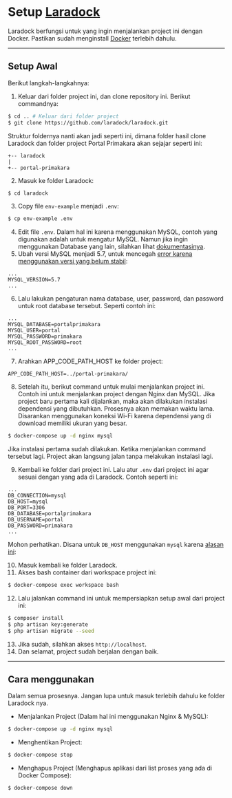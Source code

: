 # Setup [Laradock](http://laradock.io)
Laradock berfungsi untuk yang ingin menjalankan project ini dengan Docker. Pastikan sudah menginstall [Docker](https://docs.docker.com/install/) terlebih dahulu.

---

## Setup Awal
Berikut langkah-langkahnya:

1. Keluar dari folder project ini, dan clone repository ini. Berikut commandnya:
```sh
$ cd .. # Keluar dari folder project
$ git clone https://github.com/laradock/laradock.git
```
Struktur foldernya nanti akan jadi seperti ini, dimana folder hasil clone Laradock dan folder project Portal Primakara akan sejajar seperti ini:
```
+-- laradock
|
+-- portal-primakara
```
2. Masuk ke folder Laradock:
```sh
$ cd laradock
```
3. Copy file `env-example` menjadi `.env`:
```sh
$ cp env-example .env
```
4. Edit file `.env`. Dalam hal ini karena menggunakan MySQL, contoh yang digunakan adalah untuk mengatur MySQL. Namun jika ingin menggunakan Database yang lain, silahkan lihat [dokumentasinya](http://laradock.io).
5. Ubah versi MySQL menjadi 5.7, untuk mencegah [error karena menggunakan versi yang belum stabil](https://github.com/laradock/laradock/issues/1392#issuecomment-368320353):
```
...
MYSQL_VERSION=5.7
...
```
6. Lalu lakukan pengaturan nama database, user, password, dan password untuk root database tersebut. Seperti contoh ini:
```
...
MYSQL_DATABASE=portalprimakara
MYSQL_USER=portal
MYSQL_PASSWORD=primakara
MYSQL_ROOT_PASSWORD=root
...
```
7. Arahkan APP_CODE_PATH_HOST ke folder project:
```
APP_CODE_PATH_HOST=../portal-primakara/
```
8. Setelah itu, berikut command untuk mulai menjalankan project ini. Contoh ini untuk menjalankan project dengan Nginx dan MySQL. Jika project baru pertama kali dijalankan, maka akan dilakukan instalasi dependensi yang dibutuhkan. Prosesnya akan memakan waktu lama. Disarankan menggunakan koneksi Wi-Fi karena dependensi yang di download memiliki ukuran yang besar.
```sh
$ docker-compose up -d nginx mysql
```
Jika instalasi pertama sudah dilakukan. Ketika menjalankan command tersebut lagi. Project akan langsung jalan tanpa melakukan instalasi lagi.

9. Kembali ke folder dari project ini. Lalu atur `.env` dari project ini agar sesuai dengan yang ada di Laradock. Contoh seperti ini:
```
...
DB_CONNECTION=mysql
DB_HOST=mysql
DB_PORT=3306
DB_DATABASE=portalprimakara
DB_USERNAME=portal
DB_PASSWORD=primakara
...
```
Mohon perhatikan. Disana untuk `DB_HOST` menggunakan `mysql` karena [alasan ini](https://github.com/laradock/laradock/issues/1299#issuecomment-350290594):

10. Masuk kembali ke folder Laradock.
11. Akses bash container dari workspace project ini:
```sh
$ docker-compose exec workspace bash
```
12. Lalu jalankan command ini untuk mempersiapkan setup awal dari project ini:
```sh
$ composer install
$ php artisan key:generate
$ php artisan migrate --seed
```
13. Jika sudah, silahkan akses `http://localhost`.
14. Dan selamat, project sudah berjalan dengan baik.

---

## Cara menggunakan
Dalam semua prosesnya. Jangan lupa untuk masuk terlebih dahulu ke folder Laradock nya.

- Menjalankan Project (Dalam hal ini menggunakan Nginx & MySQL):
```sh
$ docker-compose up -d nginx mysql
```
- Menghentikan Project:
```sh
$ docker-compose stop
```
- Menghapus Project (Menghapus aplikasi dari list proses yang ada di Docker Compose):
```sh
$ docker-compose down
```
